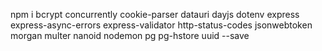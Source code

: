 npm i bcrypt concurrently cookie-parser datauri dayjs dotenv express express-async-errors express-validator http-status-codes jsonwebtoken morgan multer nanoid nodemon pg pg-hstore uuid --save

